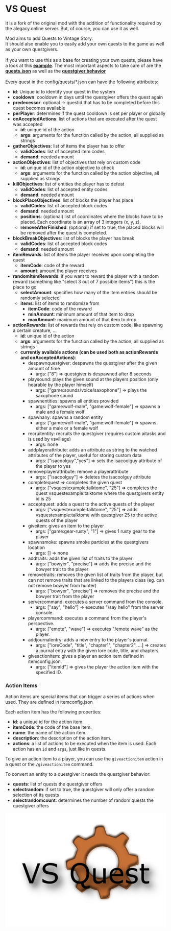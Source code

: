 # VS Quest

It is a fork of the original mod with the addition of functionality required by the alegacy.online server. But, of course, you can use it as well.

Mod aims to add Quests to Vintage Story.<br>
It should also enable you to easily add your own quests to the game as well as your own questgivers.<br>
<br>
If you want to use this as a base for creating your own quests, please have a look at this **[example](example)**. The most important aspects to take care of are the **[quests.json](example/assets/vsquestexample/config/quests.json)** as well as the **[questgiver behavior](example/assets/vsquestexample/entities/questgiver.json#L229-L235)**<br><br>
Every quest in the config/quests/*.json can have the following attributes:
* **id**: Unique id to identify your quest in the system
* **cooldown**: cooldown in days until the questgiver offers the quest again
* **predecessor**: optional -> questid that has to be completed before this quest becomes available
* **perPlayer**: determines if the quest cooldown is set per player or globally
* **onAcceptedActions**: list of actions that are executed after the quest was accepted
  * **id**: unique id of the action
  * **args**: arguments for the function called by the action, all supplied as strings
* **gatherObjectives**: list of items the player has to offer
  * **validCodes**: list of accepted item codes
  * **demand**: needed amount
* **actionObjectives**: list of objectives that rely on custom code
  * **id**: unique id of the action objective to check
  * **args**: arguments for the function called by the action objective, all supplied as strings
* **killObjectives**: list of entities the player has to defeat
  * **validCodes**: list of accepted entity codes
  * **demand**: needed amount
* **blockPlaceObjectives**: list of blocks the player has place
  * **validCodes**: list of accepted block codes
  * **demand**: needed amount
  * **positions**: (optional) list of coordinates where the blocks have to be placed. Each coordinate is an array of 3 integers (x, y, z).
  * **removeAfterFinished**: (optional) if set to true, the placed blocks will be removed after the quest is completed.
* **blockBreakObjectives**: list of blocks the player has break
  * **validCodes**: list of accepted block codes
  * **demand**: needed amount
* **itemRewards**: list of items the player receives upon completing the quest
  * **itemCode**: code of the reward
  * **amount**: amount the player receives
* **randomItemRewards**: if you want to reward the player with a random reward (something like "select 3 out of 7 possible items") this is the place to go
  * **selectAmount**: specifies how many of the item entries should be randomly selected
  * **items**: list of items to randomize from
    * **itemCode**: code of the reward
    * **minAmount**: minimum amount of that item to drop
    * **maxAmount**: maximum amount of that item to drop
* **actionRewards**: list of rewards that rely on custom code, like spawning a certain creature, ...
  * **id**: unique id of the action
  * **args**: arguments for the function called by the action, all supplied as strings
  * **currently available actions (can be used both as actionRewards and onAcceptedActions)**:
    * despawnquestgiver: despawns the questgiver after the given amount of time
      * args: ["8"] => questgiver is despawned after 8 seconds
    * playsound: plays the given sound at the players position (only hearable by the player himself)
      * args: ["game:sounds/voice/saxophone"] => plays the saxophone sound
    * spawnentities: spawns all entities provided
      * args: ["game:wolf-male", "game:wolf-female"] => spawns a male and a female wolf
    * spawnany: spawns a random entity
      * args: ["game:wolf-male", "game:wolf-female"] => spawns either a male or a female wolf
    * recruitentity: recruits the questgiver (requires custom aitasks and is used by vsvillage)
      * args: none
    * addplayerattribute: adds an attribute as string to the watched attributes of the player, useful for storing custom data
      * args: ["isacoolguy","yes"] => sets the isacoolguy attribute of the player to yes
    * removeplayerattribute: remove a playerattribute
      * args: ["isacoolguy"] => deletes the isacoolguy attribute
    * completequest => completes the given quest
      * args: ["vsquestexample:talktome", "25"] => completes the quest vsquestexample:talktome where the questgivers entity id is 25
    * acceptquest: adds a quest to the active quests of the player
      * args: ["vsquestexample:talktome", "25"] => adds vsquestexample:talktome with questgiver 25 to the active quests of the player
    * giveitem: gives an item to the player
      * args: ["game:gear-rusty", "1"] => gives 1 rusty gear to the player
    * spawnsmoke: spawns smoke particles at the questgivers location
      * args: [] => none
    * addtraits: adds the given list of traits to the player
      * args: ["bowyer", "precise"] => adds the precise and the bowyer trait to the player
    * removetraits: removes the given list of traits from the player, but can not remove traits that are linked to the players class (eg. can not remove bowyer from hunter)
      * args: ["bowyer", "precise"] => removes the precise and the bowyer trait from the player
    * servercommand: executes a server command from the console.
      * args: ["say", "hello"] => executes "/say hello" from the server console.
    * playercommand: executes a command from the player's perspective.
      * args: ["emote", "wave"] => executes "/emote wave" as the player.
    * addjournalentry: adds a new entry to the player's journal.
      * args: ["loreCode", "title", "chapter1", "chapter2", ...] => creates a journal entry with the given lore code, title, and chapters.
    * giveactionitem: gives a player an action item defined in itemconfig.json.
      * args: ["itemId"] => gives the player the action item with the specified ID.

### Action Items

Action items are special items that can trigger a series of actions when used. They are defined in itemconfig.json

Each action item has the following properties:
* **id**: a unique id for the action item.
* **itemCode**: the code of the base item.
* **name**: the name of the action item.
* **description**: the description of the action item.
* **actions**: a list of actions to be executed when the item is used. Each action has an `id` and `args`, just like in quests.


To give an action item to a player, you can use the `giveactionitem` action in a quest or the `/giveactionitem` command.

To convert an entity to a questgiver it needs the questgiver behavior:
* **quests**: list of quests the questgiver offers
* **selectrandom**: if set to true, the questgiver will only offer a random selection of its quests
* **selectrandomcount**: determines the number of random quests the questgiver offers

![Thumbnail](resources/modicon.png)